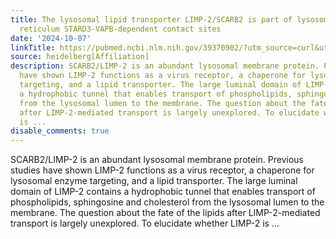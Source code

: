 ```yaml
---
title: The lysosomal lipid transporter LIMP-2/SCARB2 is part of lysosome-endoplasmic
  reticulum STARD3-VAPB-dependent contact sites
date: '2024-10-07'
linkTitle: https://pubmed.ncbi.nlm.nih.gov/39370902/?utm_source=curl&utm_medium=rss&utm_campaign=pubmed-2&utm_content=1FakS-2QOkCT8HsMOQP1bCRQ4YzyumYOmxmF0moLsQ3dFB1E9V&fc=20220326224207&ff=20241007200555&v=2.18.0.post9+e462414
source: heidelberg[Affiliation]
description: SCARB2/LIMP-2 is an abundant lysosomal membrane protein. Previous studies
  have shown LIMP-2 functions as a virus receptor, a chaperone for lysosomal enzyme
  targeting, and a lipid transporter. The large luminal domain of LIMP-2 contains
  a hydrophobic tunnel that enables transport of phospholipids, sphingosine and cholesterol
  from the lysosomal lumen to the membrane. The question about the fate of the lipids
  after LIMP-2-mediated transport is largely unexplored. To elucidate whether LIMP-2
  is ...
disable_comments: true
---
```

SCARB2/LIMP-2 is an abundant lysosomal membrane protein. Previous studies have shown LIMP-2 functions as a virus receptor, a chaperone for lysosomal enzyme targeting, and a lipid transporter. The large luminal domain of LIMP-2 contains a hydrophobic tunnel that enables transport of phospholipids, sphingosine and cholesterol from the lysosomal lumen to the membrane. The question about the fate of the lipids after LIMP-2-mediated transport is largely unexplored. To elucidate whether LIMP-2 is ...